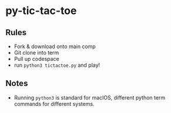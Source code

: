 # py-tic-tac-toe

## Rules
- Fork & download onto main comp
- Git clone into term
- Pull up codespace
- run `python3 tictactoe.py` and play!

## Notes
- Running `python3` is standard for macIOS, different python term commands for different systems. 
